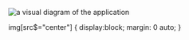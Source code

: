 ![a visual diagram of the application](.\src\img\TWEETER.png/style=center)


img[src$="center"] {
  display:block;
  margin: 0 auto;
}